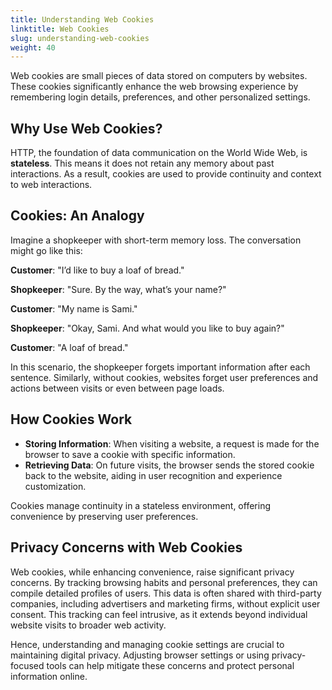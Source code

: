 ```yaml
---
title: Understanding Web Cookies
linktitle: Web Cookies
slug: understanding-web-cookies
weight: 40
---
```


Web cookies are small pieces of data stored on computers by websites. These cookies significantly enhance the web browsing experience by remembering login details, preferences, and other personalized settings.

## Why Use Web Cookies?

HTTP, the foundation of data communication on the World Wide Web, is **stateless**. This means it does not retain any memory about past interactions. As a result, cookies are used to provide continuity and context to web interactions.

## Cookies: An Analogy

Imagine a shopkeeper with short-term memory loss. The conversation might go like this:

**Customer**: "I’d like to buy a loaf of bread."

**Shopkeeper**: "Sure. By the way, what’s your name?"

**Customer**: "My name is Sami."

**Shopkeeper**: "Okay, Sami. And what would you like to buy again?"

**Customer**: "A loaf of bread."

In this scenario, the shopkeeper forgets important information after each sentence. Similarly, without cookies, websites forget user preferences and actions between visits or even between page loads.

## How Cookies Work

- **Storing Information**: When visiting a website, a request is made for the browser to save a cookie with specific information.
- **Retrieving Data**: On future visits, the browser sends the stored cookie back to the website, aiding in user recognition and experience customization.

Cookies manage continuity in a stateless environment, offering convenience by preserving user preferences.

## Privacy Concerns with Web Cookies

Web cookies, while enhancing convenience, raise significant privacy concerns. By tracking browsing habits and personal preferences, they can compile detailed profiles of users. This data is often shared with third-party companies, including advertisers and marketing firms, without explicit user consent. This tracking can feel intrusive, as it extends beyond individual website visits to broader web activity.

Hence, understanding and managing cookie settings are crucial to maintaining digital privacy. Adjusting browser settings or using privacy-focused tools can help mitigate these concerns and protect personal information online.
